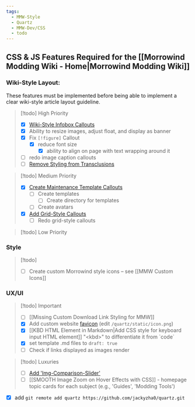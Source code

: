 ```yaml
---
tags:
  - MMW-Style
  - Quartz
  - MMW-Dev/CSS
  - todo
---
```

## CSS & JS Features Required for the [[Morrowind Modding Wiki - Home|Morrowind Modding Wiki]]

### Wiki-Style Layout:

These features must be implemented before being able to implement a clear wiki-style article layout guideline.

> [!todo] High Priority
>
> - [x] [Wiki-Style Infobox Callouts](https://github.com/morrowind-modding/morrowind-modding.github.io/issues/20)
> - [x] Ability to resize images, adjust float, and display as banner
> - [x] Fix `[!figure]` Callout
> 	- [x] reduce font size
>     - [x] ability to align on page with text wrapping around it
> - [ ] redo image caption callouts
> - [ ] [Remove Styling from Transclusions](https://github.com/morrowind-modding/morrowind-modding.github.io/issues/47)

> [!todo] Medium Priority
> 
> - [x] [Create Maintenance Template Callouts](https://github.com/morrowind-modding/morrowind-modding.github.io/issues/26)
> 	- [ ] Create templates
> 		- [ ] Create directory for templates
> 	- [ ] Create avatars
> - [x] [Add Grid-Style Callouts](https://github.com/morrowind-modding/morrowind-modding.github.io/issues/22)
> 	- [ ] Redo grid-style callouts 

> [!todo] Low Priority



### Style

> [!todo]
>
> - [ ] Create custom Morrowind style icons – see [[MMW Custom Icons]]

### UX/UI

> [!todo] Important
> 
> - [ ] [[Missing Custom Download Link Styling for MMW]]
> - [x] Add custom website [favicon](https://www.w3schools.com/html/html_favicon.asp) (edit `/quartz/static/icon.png`)
> - [x] [[KBD HTML Element in Markdown|Add CSS style for keyboard input HTML element]] "\<kbd\>" to differentiate it from \`code\`
> - [x] set template .md files to `draft: true`
> - [ ] Check if links displayed as images render

> [!todo] Luxuries
>
> - [ ] [Add 'Img-Comparison-Slider'](https://github.com/morrowind-modding/morrowind-modding.github.io/issues/21)
> - [ ] [[SMOOTH Image Zoom on Hover Effects with CSS]] - homepage topic cards for each subject (e.g., 'Guides', 'Modding Tools')

- [x] add  `git remote add quartz https://github.com/jackyzha0/quartz.git`